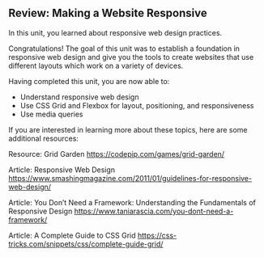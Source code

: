 ## Review: Making a Website Responsive

In this unit, you learned about responsive web design practices.

Congratulations! The goal of this unit was to establish a foundation in responsive web design and give you the tools to create websites that use different layouts which work on a variety of devices.

Having completed this unit, you are now able to:

- Understand responsive web design
- Use CSS Grid and Flexbox for layout, positioning, and responsiveness
- Use media queries

If you are interested in learning more about these topics, here are some additional resources:

Resource: Grid Garden
https://codepip.com/games/grid-garden/

Article: Responsive Web Design
https://www.smashingmagazine.com/2011/01/guidelines-for-responsive-web-design/

Article: You Don’t Need a Framework: Understanding the Fundamentals of Responsive Design
https://www.taniarascia.com/you-dont-need-a-framework/

Article: A Complete Guide to CSS Grid
https://css-tricks.com/snippets/css/complete-guide-grid/
